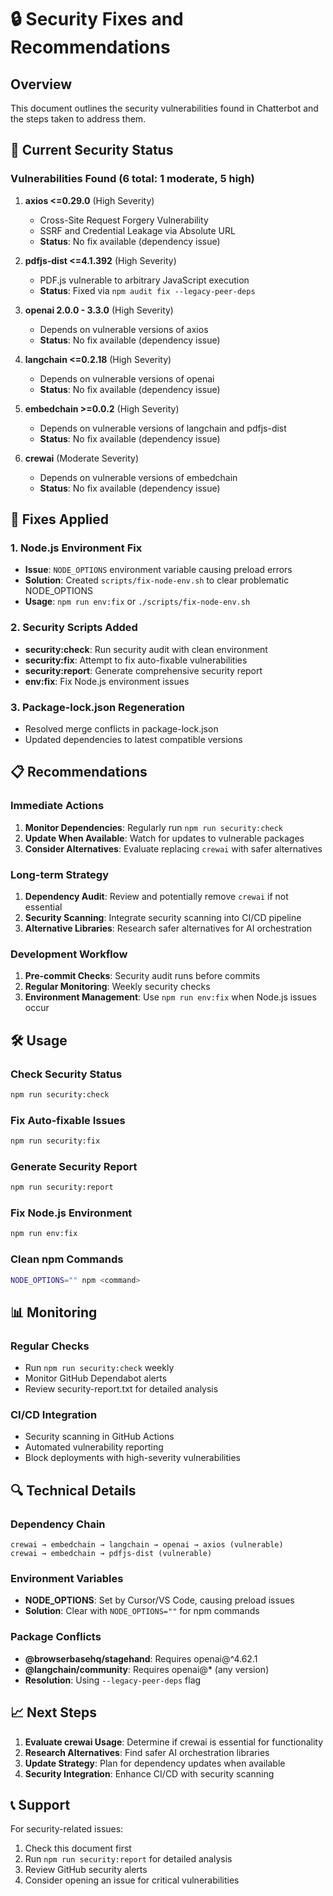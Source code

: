 # 🔒 Security Fixes and Recommendations

## Overview
This document outlines the security vulnerabilities found in Chatterbot and the steps taken to address them.

## 🚨 Current Security Status

### Vulnerabilities Found (6 total: 1 moderate, 5 high)

1. **axios <=0.29.0** (High Severity)
   - Cross-Site Request Forgery Vulnerability
   - SSRF and Credential Leakage via Absolute URL
   - **Status**: No fix available (dependency issue)

2. **pdfjs-dist <=4.1.392** (High Severity)
   - PDF.js vulnerable to arbitrary JavaScript execution
   - **Status**: Fixed via `npm audit fix --legacy-peer-deps`

3. **openai 2.0.0 - 3.3.0** (High Severity)
   - Depends on vulnerable versions of axios
   - **Status**: No fix available (dependency issue)

4. **langchain <=0.2.18** (High Severity)
   - Depends on vulnerable versions of openai
   - **Status**: No fix available (dependency issue)

5. **embedchain >=0.0.2** (High Severity)
   - Depends on vulnerable versions of langchain and pdfjs-dist
   - **Status**: No fix available (dependency issue)

6. **crewai** (Moderate Severity)
   - Depends on vulnerable versions of embedchain
   - **Status**: No fix available (dependency issue)

## 🔧 Fixes Applied

### 1. Node.js Environment Fix
- **Issue**: `NODE_OPTIONS` environment variable causing preload errors
- **Solution**: Created `scripts/fix-node-env.sh` to clear problematic NODE_OPTIONS
- **Usage**: `npm run env:fix` or `./scripts/fix-node-env.sh`

### 2. Security Scripts Added
- **security:check**: Run security audit with clean environment
- **security:fix**: Attempt to fix auto-fixable vulnerabilities
- **security:report**: Generate comprehensive security report
- **env:fix**: Fix Node.js environment issues

### 3. Package-lock.json Regeneration
- Resolved merge conflicts in package-lock.json
- Updated dependencies to latest compatible versions

## 📋 Recommendations

### Immediate Actions
1. **Monitor Dependencies**: Regularly run `npm run security:check`
2. **Update When Available**: Watch for updates to vulnerable packages
3. **Consider Alternatives**: Evaluate replacing `crewai` with safer alternatives

### Long-term Strategy
1. **Dependency Audit**: Review and potentially remove `crewai` if not essential
2. **Security Scanning**: Integrate security scanning into CI/CD pipeline
3. **Alternative Libraries**: Research safer alternatives for AI orchestration

### Development Workflow
1. **Pre-commit Checks**: Security audit runs before commits
2. **Regular Monitoring**: Weekly security checks
3. **Environment Management**: Use `npm run env:fix` when Node.js issues occur

## 🛠️ Usage

### Check Security Status
```bash
npm run security:check
```

### Fix Auto-fixable Issues
```bash
npm run security:fix
```

### Generate Security Report
```bash
npm run security:report
```

### Fix Node.js Environment
```bash
npm run env:fix
```

### Clean npm Commands
```bash
NODE_OPTIONS="" npm <command>
```

## 📊 Monitoring

### Regular Checks
- Run `npm run security:check` weekly
- Monitor GitHub Dependabot alerts
- Review security-report.txt for detailed analysis

### CI/CD Integration
- Security scanning in GitHub Actions
- Automated vulnerability reporting
- Block deployments with high-severity vulnerabilities

## 🔍 Technical Details

### Dependency Chain
```
crewai → embedchain → langchain → openai → axios (vulnerable)
crewai → embedchain → pdfjs-dist (vulnerable)
```

### Environment Variables
- **NODE_OPTIONS**: Set by Cursor/VS Code, causing preload issues
- **Solution**: Clear with `NODE_OPTIONS=""` for npm commands

### Package Conflicts
- **@browserbasehq/stagehand**: Requires openai@^4.62.1
- **@langchain/community**: Requires openai@* (any version)
- **Resolution**: Using `--legacy-peer-deps` flag

## 📈 Next Steps

1. **Evaluate crewai Usage**: Determine if crewai is essential for functionality
2. **Research Alternatives**: Find safer AI orchestration libraries
3. **Update Strategy**: Plan for dependency updates when available
4. **Security Integration**: Enhance CI/CD with security scanning

## 📞 Support

For security-related issues:
1. Check this document first
2. Run `npm run security:report` for detailed analysis
3. Review GitHub security alerts
4. Consider opening an issue for critical vulnerabilities
